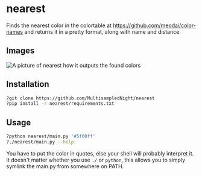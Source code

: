 # nearest
Finds the nearest color in the colortable at https://github.com/meodai/color-names and returns it in a pretty format, along with name and distance.

## Images
![A picture of nearest how it outputs the found colors](https://user-images.githubusercontent.com/80128916/117981742-9fc41b00-b335-11eb-80cc-e29592decf08.png)

## Installation
```sh
?git clone https://github.com/MultisampledNight/nearest
?pip install -r nearest/requirements.txt
```

## Usage
```sh
?python nearest/main.py '#5f00ff'
?./nearest/main.py --help
```

You have to put the color in quotes, else your shell will probably interpret it.
It doesn't matter whether you use `./` or `python`, this allows you to simply symlink the main.py from somewhere on PATH.
